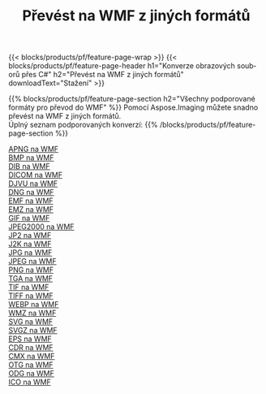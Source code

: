 ﻿---
title: Převést na WMF z jiných formátů 
weight: 3920
url: /cs/net/conversion/to/wmf 
lang: cs
langdirlevel: 2
locales: zh-hans,ja,it,ru,de,es,fr,nl,id,lt,pl,pt,vi,tr,ko,zh-hant,ar,hi,th,sv,cs,uk,he
description: Pomocí Aspose.Imaging můžete snadno převést na WMF z jiných formátů
---

{{< blocks/products/pf/feature-page-wrap >}}
{{< blocks/products/pf/feature-page-header h1="Konverze obrazových souborů přes C#" h2="Převést na WMF z jiných formátů" downloadText="Stažení" >}}


{{% blocks/products/pf/feature-page-section  h2="Všechny podporované formáty pro převod do WMF" %}}
Pomocí Aspose.Imaging můžete snadno převést na WMF z jiných formátů.
<br/>
Úplný seznam podporovaných konverzí:
{{% /blocks/products/pf/feature-page-section %}}
<div class="container-fluid productfamilypage bg-gray">
    <div class="convertypes bg-gray agp-content section">
        <div class="container">
		<div class="row other-converters">
		    <div class='col-md-2 other-converter remove-lp remove-rp'><a href="/imaging/cs/net/conversion/apng-to-wmf" >APNG na WMF</a></div>
<div class='col-md-2 other-converter remove-lp remove-rp'><a href="/imaging/cs/net/conversion/bmp-to-wmf" >BMP na WMF</a></div>
<div class='col-md-2 other-converter remove-lp remove-rp'><a href="/imaging/cs/net/conversion/dib-to-wmf" >DIB na WMF</a></div>
<div class='col-md-2 other-converter remove-lp remove-rp'><a href="/imaging/cs/net/conversion/dicom-to-wmf" >DICOM na WMF</a></div>
<div class='col-md-2 other-converter remove-lp remove-rp'><a href="/imaging/cs/net/conversion/djvu-to-wmf" >DJVU na WMF</a></div>
<div class='col-md-2 other-converter remove-lp remove-rp'><a href="/imaging/cs/net/conversion/dng-to-wmf" >DNG na WMF</a></div>
<div class='col-md-2 other-converter remove-lp remove-rp'><a href="/imaging/cs/net/conversion/emf-to-wmf" >EMF na WMF</a></div>
<div class='col-md-2 other-converter remove-lp remove-rp'><a href="/imaging/cs/net/conversion/emz-to-wmf" >EMZ na WMF</a></div>
<div class='col-md-2 other-converter remove-lp remove-rp'><a href="/imaging/cs/net/conversion/gif-to-wmf" >GIF na WMF</a></div>
<div class='col-md-2 other-converter remove-lp remove-rp'><a href="/imaging/cs/net/conversion/jpeg2000-to-wmf" >JPEG2000 na WMF</a></div>
<div class='col-md-2 other-converter remove-lp remove-rp'><a href="/imaging/cs/net/conversion/jp2-to-wmf" >JP2 na WMF</a></div>
<div class='col-md-2 other-converter remove-lp remove-rp'><a href="/imaging/cs/net/conversion/j2k-to-wmf" >J2K na WMF</a></div>
<div class='col-md-2 other-converter remove-lp remove-rp'><a href="/imaging/cs/net/conversion/jpg-to-wmf" >JPG na WMF</a></div>
<div class='col-md-2 other-converter remove-lp remove-rp'><a href="/imaging/cs/net/conversion/jpeg-to-wmf" >JPEG na WMF</a></div>
<div class='col-md-2 other-converter remove-lp remove-rp'><a href="/imaging/cs/net/conversion/png-to-wmf" >PNG na WMF</a></div>
<div class='col-md-2 other-converter remove-lp remove-rp'><a href="/imaging/cs/net/conversion/tga-to-wmf" >TGA na WMF</a></div>
<div class='col-md-2 other-converter remove-lp remove-rp'><a href="/imaging/cs/net/conversion/tif-to-wmf" >TIF na WMF</a></div>
<div class='col-md-2 other-converter remove-lp remove-rp'><a href="/imaging/cs/net/conversion/tiff-to-wmf" >TIFF na WMF</a></div>
<div class='col-md-2 other-converter remove-lp remove-rp'><a href="/imaging/cs/net/conversion/webp-to-wmf" >WEBP na WMF</a></div>
<div class='col-md-2 other-converter remove-lp remove-rp'><a href="/imaging/cs/net/conversion/wmz-to-wmf" >WMZ na WMF</a></div>
<div class='col-md-2 other-converter remove-lp remove-rp'><a href="/imaging/cs/net/conversion/svg-to-wmf" >SVG na WMF</a></div>
<div class='col-md-2 other-converter remove-lp remove-rp'><a href="/imaging/cs/net/conversion/svgz-to-wmf" >SVGZ na WMF</a></div>
<div class='col-md-2 other-converter remove-lp remove-rp'><a href="/imaging/cs/net/conversion/eps-to-wmf" >EPS na WMF</a></div>
<div class='col-md-2 other-converter remove-lp remove-rp'><a href="/imaging/cs/net/conversion/cdr-to-wmf" >CDR na WMF</a></div>
<div class='col-md-2 other-converter remove-lp remove-rp'><a href="/imaging/cs/net/conversion/cmx-to-wmf" >CMX na WMF</a></div>
<div class='col-md-2 other-converter remove-lp remove-rp'><a href="/imaging/cs/net/conversion/otg-to-wmf" >OTG na WMF</a></div>
<div class='col-md-2 other-converter remove-lp remove-rp'><a href="/imaging/cs/net/conversion/odg-to-wmf" >ODG na WMF</a></div>
<div class='col-md-2 other-converter remove-lp remove-rp'><a href="/imaging/cs/net/conversion/ico-to-wmf" >ICO na WMF</a></div>
                </div>
        </div>
    </div>
</div>
<br/>

